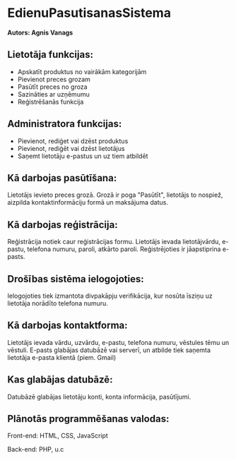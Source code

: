 # EdienuPasutisanasSistema
<strong>Autors: Agnis Vanags</strong>

<h2>Lietotāja funkcijas:</h2>
<ul>
 <li>Apskatīt produktus no vairākām kategorijām</li>
 <li>Pievienot preces grozam</li>
 <li>Pasūtīt preces no groza</li>
 <li>Sazināties ar uzņēmumu</li>
 <li>Reģistrēšanās funkcija</li>
</ul>

<h2>Administratora funkcijas:</h2>
<ul>
 <li>Pievienot, rediģet vai dzēst produktus</li>
 <li>Pievienot, rediģēt vai dzēst lietotājus</li>
 <li>Saņemt lietotāju e-pastus un uz tiem atbildēt</li>
</ul>

<h2>Kā darbojas pasūtīšana:</h2>

Lietotājs ievieto preces grozā. Grozā ir poga "Pasūtīt", lietotājs to nospiež, aizpilda kontaktinformāciju formā un maksājuma datus. 

<h2>Kā darbojas reģistrācija:</h2>

Reģistrācija notiek caur reģistrācijas formu. Lietotājs ievada lietotājvārdu, e-pastu, telefona numuru, paroli, atkārto paroli. Reģistrējoties ir jāapstiprina e-pasts. 

<h2>Drošības sistēma ielogojoties:</h2>

Ielogojoties tiek izmantota divpakāpju verifikācija, kur nosūta īsziņu uz lietotāja norādīto telefona numuru. 

<h2>Kā darbojas kontaktforma:</h2>

Lietotājs ievada vārdu, uzvārdu, e-pastu, telefona numuru, vēstules tēmu un vēstuli. E-pasts glabājas datubāzē vai serverī, un atbilde tiek saņemta lietotāja e-pasta klientā (piem. Gmail) 

<h2>Kas glabājas datubāzē:</h2>

Datubāzē glabājas lietotāju konti, konta informācija, pasūtījumi. 

<h2>Plānotās programmēšanas valodas:</h2>

Front-end: HTML, CSS, JavaScript 

Back-end: PHP, u.c 
